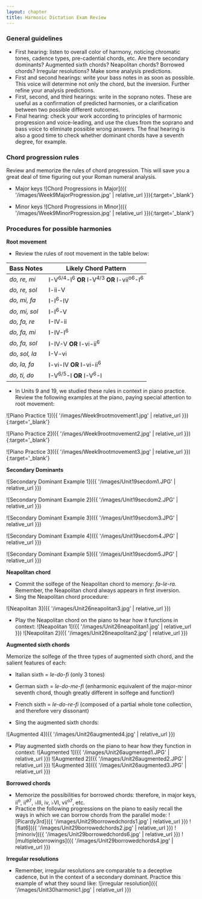 ```yaml
---
layout: chapter
title: Harmonic Dictation Exam Review
---
```


### General guidelines

- First hearing: listen to overall color of harmony, noticing chromatic tones, cadence types, pre-cadential chords, etc. Are there secondary dominants? Augmented sixth chords? Neapolitan chords? Borrowed chords? Irregular resolutions? Make some analysis predictions.
- First and second hearings: write your bass notes in as soon as possible. This voice will determine not only the chord, but the inversion. Further refine your analysis predictions.
- First, second, and third hearings: write in the soprano notes. These are useful as a confirmation of predicted harmonies, or a clarification between two possible different outcomes.
- Final hearing: check your work according to principles of harmonic progression and voice-leading, and use the clues from the soprano and bass voice to eliminate possible wrong answers. The final hearing is also a good time to check whether dominant chords have a seventh degree, for example.

### Chord progression rules

Review and memorize the rules of chord progression. This will save you a great deal of time figuring out your Roman numeral analysis.

- Major keys
![Chord Progressions in Major]({{ '/images/Week9MajorProgression.jpg' | relative_url }}){:target='_blank'}

- Minor keys
![Chord Progressions in Minor]({{ '/images/Week9MinorProgression.jpg' | relative_url }}){:target='_blank'}

### Procedures for possible harmonies

**Root movement**

- Review the rules of root movement in the table below:

Bass Notes | Likely Chord Pattern 
--- | ---
*do, re, mi* | I-V<sup>6/4</sup>-I<sup>6</sup> **OR** I-V<sup>4/3</sup> **OR** I-vii<sup>o6</sup>-I<sup>6</sup> 
*do, re, sol* | I-ii-V 
*do, mi, fa* | I-I<sup>6</sup>-IV 
*do, mi, sol* |  I-I<sup>6</sup>-V
*do, fa, re* |  I-IV-ii
*do, fa, mi* |  I-IV-I<sup>6</sup>
*do, fa, sol* |  I-IV-V **OR** I-vi-ii<sup>6</sup>
*do, sol, la* |  I-V-vi
*do, la, fa* |  I-vi-IV **OR** I-vi-ii<sup>6</sup>
*do, ti, do* |  I-V<sup>6/5</sup>-I **OR** I-V<sup>6</sup>-I

- In Units 9 and 19, we studied these rules in context in piano practice. Review the following examples at the piano, paying special attention to root movement:

![Piano Practice 1]({{ '/images/Week9rootmovement1.jpg' | relative_url }}){:target='_blank'}

![Piano Practice 2]({{ '/images/Week9rootmovement2.jpg' | relative_url }}){:target='_blank'}

![Piano Practice 3]({{ '/images/Week9rootmovement3.jpg' | relative_url }}){:target='_blank'}

**Secondary Dominants**

![Secondary Dominant Example 1]({{ '/images/Unit19secdom1.JPG' | relative_url }})

![Secondary Dominant Example 2]({{ '/images/Unit19secdom2.JPG' | relative_url }})

![Secondary Dominant Example 3]({{ '/images/Unit19secdom3.JPG' | relative_url }})

![Secondary Dominant Example 4]({{ '/images/Unit19secdom4.JPG' | relative_url }})

![Secondary Dominant Example 5]({{ '/images/Unit19secdom5.JPG' | relative_url }})


**Neapolitan chord**

- Commit the solfege of the Neapolitan chord to memory: *fa-le-ra.* Remember, the Neapolitan chord always appears in first inversion.
- Sing the Neapolitan chord procedure:

![Neapolitan 3]({{ '/images/Unit26neapolitan3.jpg' | relative_url }})
- Play the Neapolitan chord on the piano to hear how it functions in context:
![Neapolitan 1]({{ '/images/Unit26neapolitan1.jpg' | relative_url }})
![Neapolitan 2]({{ '/images/Unit26neapolitan2.jpg' | relative_url }})

**Augmented sixth chords**

Memorize the solfege of the three types of augmented sixth chord, and the salient features of each:
- Italian sixth = *le-do-fi* (only 3 tones)
- German sixth = *le-do-me-fi* (enharmonic equivalent of the major-minor seventh chord, though greatly different in solfege and function!)
- French sixth = *le-do-re-fi* (composed of a partial whole tone collection, and therefore very dissonant)

- Sing the augmented sixth chords:

![Augmented 4]({{ '/images/Unit26augmented4.jpg' | relative_url }})
- Play augmented sixth chords on the piano to hear how they function in context:
![Augmented 1]({{ '/images/Unit26augmented1.JPG' | relative_url }})
![Augmented 2]({{ '/images/Unit26augmented2.JPG' | relative_url }})
![Augmented 3]({{ '/images/Unit26augmented3.JPG' | relative_url }})

**Borrowed chords**

- Memorize the possibilities for borrowed chords: therefore, in major keys, ii<sup>o</sup>, ii<sup>∅7</sup>, ♭III, iv, ♭VI, vii<sup>o7</sup>, etc.
- Practice the following progressions on the piano to easily recall the ways in which we can borrow chords from the parallel mode:
![Picardy3rd]({{ '/images/Unit29borrowedchords1.jpg' | relative_url }})
![flat6]({{ '/images/Unit29borrowedchords2.jpg' | relative_url }})
![minoriv]({{ '/images/Unit29borrowedchords6.jpg' | relative_url }})
![multipleborrowings]({{ '/images/Unit29borrowedchords4.jpg' | relative_url }})

**Irregular resolutions**

- Remember, irregular resolutions are comparable to a deceptive cadence, but in the context of a secondary dominant. Practice this example of what they sound like:
![irregular resolution]({{ '/images/Unit30harmonic1.jpg' | relative_url }})


